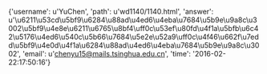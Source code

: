 {'username': u'YuChen', 'path': u'wd1140/1140.html', 'answer': u'\u6211\u53cd\u5bf9\u6284\u88ad\u4ed6\u4eba\u7684\u5b9e\u9a8c\u3002\u5bf9\u4e8e\u6211\u6765\u8bf4\uff0c\u53ef\u80fd\u4f1a\u5bfb\u6c42\u5176\u4ed6\u540c\u5b66\u7684\u5e2e\u52a9\uff0c\u4f46\u662f\u7edd\u5bf9\u4e0d\u4f1a\u6284\u88ad\u4ed6\u4eba\u7684\u5b9e\u9a8c\u3002', 'email': u'chenyu15@mails.tsinghua.edu.cn', 'time': '2016-02-22:17:50:16'}